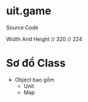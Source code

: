 # uit.game
Source Code

Width And Height 
// 320
// 224


# Sơ đồ Class

+ Object bao gồm
  + Unit
  + Map